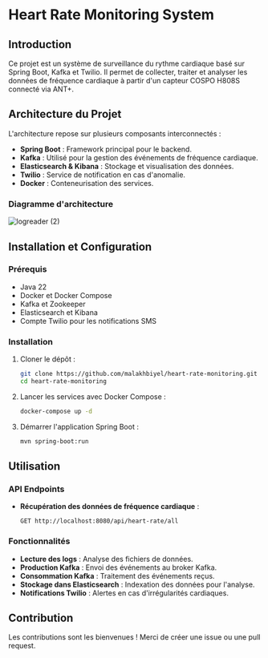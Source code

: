 # Heart Rate Monitoring System

## Introduction
Ce projet est un système de surveillance du rythme cardiaque basé sur Spring Boot, Kafka et Twilio. Il permet de collecter, traiter et analyser les données de fréquence cardiaque à partir d'un capteur COSPO H808S connecté via ANT+.

## Architecture du Projet
L'architecture repose sur plusieurs composants interconnectés :
- **Spring Boot** : Framework principal pour le backend.
- **Kafka** : Utilisé pour la gestion des événements de fréquence cardiaque.
- **Elasticsearch & Kibana** : Stockage et visualisation des données.
- **Twilio** : Service de notification en cas d'anomalie.
- **Docker** : Conteneurisation des services.

### Diagramme d'architecture
![logreader (2)](https://github.com/user-attachments/assets/538a730e-ed55-4dd6-8e36-c4ff7729f136)



## Installation et Configuration
### Prérequis
- Java 22
- Docker et Docker Compose
- Kafka et Zookeeper
- Elasticsearch et Kibana
- Compte Twilio pour les notifications SMS

### Installation
1. Cloner le dépôt :
   ```bash
   git clone https://github.com/malakhbiyel/heart-rate-monitoring.git
   cd heart-rate-monitoring
   ```
2. Lancer les services avec Docker Compose :
   ```bash
   docker-compose up -d
   ```
3. Démarrer l'application Spring Boot :
   ```bash
   mvn spring-boot:run
   ```

## Utilisation
### API Endpoints
- **Récupération des données de fréquence cardiaque** :
  ```http
  GET http://localhost:8080/api/heart-rate/all
  ```

### Fonctionnalités
- **Lecture des logs** : Analyse des fichiers de données.
- **Production Kafka** : Envoi des événements au broker Kafka.
- **Consommation Kafka** : Traitement des événements reçus.
- **Stockage dans Elasticsearch** : Indexation des données pour l'analyse.
- **Notifications Twilio** : Alertes en cas d'irrégularités cardiaques.

## Contribution
Les contributions sont les bienvenues ! Merci de créer une issue ou une pull request.




